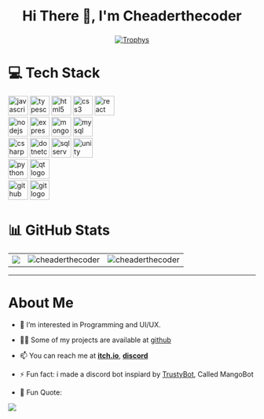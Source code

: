 
<h1 align="center">Hi There 👋, I'm Cheaderthecoder</h1>
<h3>

</h3>

<p align="center"> 
  <a href="https://github.com/cheaderthecoder">
        <img src="https://github-profile-trophy.vercel.app/?username=cheaderthecoder&&row=3&column=3&theme=onedark&title=-Followers,-Reviews" alt="Trophys">
  </a>
</p>

# 💻 Tech Stack
<div spacing="12">

<img height="40" alt="javascript logo" src="https://cdn.jsdelivr.net/gh/devicons/devicon/icons/javascript/javascript-original.svg">
<img height="40" alt="typescript logo" src="https://cdn.jsdelivr.net/gh/devicons/devicon/icons/typescript/typescript-original.svg">
<img height="40" alt="html5 logo" src="https://cdn.jsdelivr.net/gh/devicons/devicon/icons/html5/html5-original.svg">
<img height="40" alt="css3 logo" src="https://cdn.jsdelivr.net/gh/devicons/devicon/icons/css3/css3-original.svg">
<img height="40" alt="react logo" src="https://cdn.jsdelivr.net/gh/devicons/devicon/icons/react/react-original.svg">

<br>

<img height="40" alt="nodejs logo" src="https://cdn.jsdelivr.net/gh/devicons/devicon/icons/nodejs/nodejs-original.svg">
<img height="40" alt="express logo" src="https://skillicons.dev/icons?i=express">
<img height="40" alt="mongodb logo" src="https://cdn.jsdelivr.net/gh/devicons/devicon/icons/mongodb/mongodb-original.svg">
<img height="40" alt="mysql logo" src="https://cdn.jsdelivr.net/gh/devicons/devicon/icons/mysql/mysql-original.svg">

<br>

<img height="40" alt="csharp logo" src="https://cdn.jsdelivr.net/gh/devicons/devicon/icons/csharp/csharp-original.svg">
<img height="40" alt="dotnetcore logo" src="https://cdn.jsdelivr.net/gh/devicons/devicon/icons/dotnetcore/dotnetcore-original.svg">
<img height="40" alt="sql server logo" src="https://cdn.jsdelivr.net/gh/devicons/devicon/icons/microsoftsqlserver/microsoftsqlserver-plain.svg">
<img height="40" alt="unity logo" src="https://cdn.jsdelivr.net/gh/devicons/devicon@latest/icons/unity/unity-original.svg"/>

<br>

<img height="40" alt="python logo" src="https://cdn.jsdelivr.net/gh/devicons/devicon/icons/python/python-original.svg">
<img height="40" alt="qt logo" src="https://cdn.jsdelivr.net/gh/devicons/devicon/icons/qt/qt-original.svg">

<br>

<img height="40" alt="github logo" src="https://skillicons.dev/icons?i=github">
<img height="40" alt="git logo" src="https://cdn.jsdelivr.net/gh/devicons/devicon/icons/git/git-original.svg">

</div>

# 📊 GitHub Stats
<table>
  <tr>
    <td><img src="https://github-readme-stats.vercel.app/api?username=cheaderthecoder&theme=dark&hide_border=false&include_all_commits=false&count_private=false" /></td>
    <td><img src="https://github-readme-streak-stats.herokuapp.com/?user=cheaderthecoder&theme=dark&hide_border=false" alt="cheaderthecoder" /></td>
    <td><img src="https://github-readme-stats.vercel.app/api/top-langs/?username=cheaderthecoder&theme=dark&hide_border=false&include_all_commits=false&count_private=false&layout=compact" alt="cheaderthecoder" /></td>
  </tr>
</table>

---

# About Me
- 🔭 I’m interested in Programming and UI/UX. 

- 👨‍💻 Some of my projects are available at [github](https://github.com/cheaderthecoder)

- 📫 You can reach me at [**itch.io**](https://cheader.itch.io), [**discord**](https://discord.com/users/853959508833730570)

- ⚡ Fun fact: i made a discord bot inspiard by [TrustyBot](https://github.com/RyanFloresTT/TrustyBot/), Called MangoBot


- 🐧 Fun Quote:

 ![](https://quotes-github-readme.vercel.app/api?type=horizontal&theme=radical)

